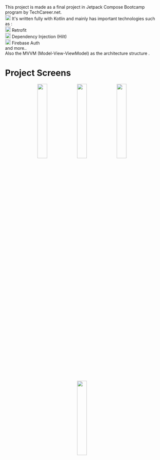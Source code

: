 
This project is made as a final project in Jetpack Compose Bootcamp program by TechCareer.net. <br />
<img src="https://user-images.githubusercontent.com/25181517/185062810-7ee0c3d2-17f2-4a98-9d8a-a9576947692b.png" width="18"> It's written fully with Kotlin and mainly has important technologies such as :<br />
<img src="https://github.com/user-attachments/assets/c11a2a9d-8556-47e5-8e7d-f1fa852cd297" width="18"> Retrofit<br />
<img src="https://github.com/user-attachments/assets/12828f40-34cc-4cc4-8dfd-06857c42a738" width="18"> Dependency Injection (Hilt) <br />
<img src="https://user-images.githubusercontent.com/25181517/189716855-2c69ca7a-5149-4647-936d-780610911353.png" width="18">  Firebase Auth<br />
and more..<br />
Also the MVVM (Model-View-ViewModel) as the architecture structure .
# Project Screens
<p align="center">
  <img src="https://github.com/user-attachments/assets/b3a229c4-922a-4e8f-a1ac-145541764189" width="25%" />
    <img src="https://github.com/user-attachments/assets/8ff54b09-f5d2-46a6-868f-9bf50d5c4828" width="25%" />
  <img src="https://github.com/user-attachments/assets/b7861c46-0c18-40ff-834e-2ced33901d04" width="25%" />
  <img src="https://github.com/user-attachments/assets/7a765b6f-4fcb-456a-9b22-a065895bbd30" width="25%" />
</p> <br />

